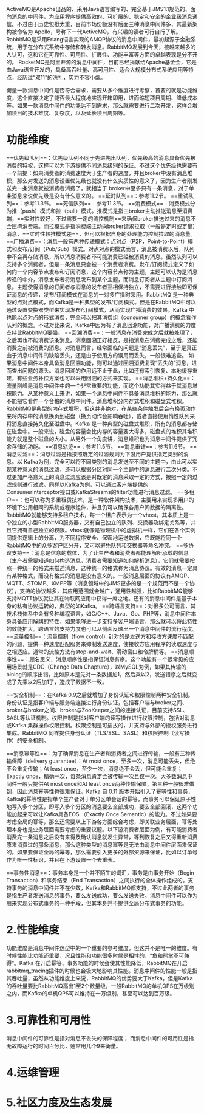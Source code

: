 ActiveMQ是Apache出品的、采用Java语言编写的、完全基于JMS1.1规范的、面向消息的中间件，为应用程序提供高效的、可扩展的、稳定和安全的企业级消息通信。不过由于历史包袱太重，目前市场份额没有后面三种消息中间件多，其最新架构被命名为 Apollo，号称下一代ActiveMQ，有兴趣的读者可行自行了解。
	RabbitMQ是采用Erlang语言实现的AMQP协议的消息中间件，最初起源于金融系统，用于在分布式系统中存储和转发消息。RabbitMQ发展到今天，被越来越多的人认可，这和它在可靠性、可用性、扩展性、功能丰富等方面的卓越表现是分不开的。
RocketMQ是阿里开源的消息中间件，目前已经捐献给Apache基金会，它是由Java语言开发的，具备高吞吐量、高可用性、适合大规模分布式系统应用等特点，经历过“双11”的洗礼，实力不容小觑。

衡量一款消息中间件是否符合需求，需要从多个维度进行考察，首要的就是功能维度，这个直接决定了能否最大程度地实现开箱即用，进而缩短项目周期、降低成本等。如果一款消息中间件的功能达不到需求，那么就需要进行二次开发，这样会增加项目的技术难度、复杂度，以及延长项目周期等。
# 功能维度

==优先级队列==：优先级队列不同于先进先出队列，优先级高的消息具备优先被消费的特权，这样可以为下游提供不同消息级别的保证。不过这个优先级也需要有一个前提：如果消费者的消费速度大于生产者的速度，并且broker中没有消息堆积，那么对发送的消息设置优先级也就没有什么实质性的意义了，因为生产者刚发送完一条消息就被消费者消费了，就相当于 broker中至多只有一条消息，对于单条消息来说优先级是没有什么意义的。
==延时队列==：参考11.2节。
==重试队列==：参考11.3节。
==死信队列==：参考11.3节。
==消费模式==：消费模式分为推（push）模式和拉（pull）模式。推模式是指由broker主动推送消息至消费端，==实时性较好，不过需要一定的流控机制==来确保broker推送过来的消息不会压垮消费端。而拉模式是指消费端主动向broker请求拉取（一般是定时或定量）消息，==实时性较推模式差==，但可以根据自身的处理能力控制拉取的消息量。
==广播消费==：消息一般有两种传递模式：点对点（P2P，Point-to-Point）模式和发布/订阅（Pub/Sub）模式。对点对点的模式而言，消息被消费以后，队列中不会再存储消息，所以消息消费者不可能消费已经被消费的消息。虽然队列可以支持多个消费者，但是一条消息只会被一个消费者消费。发布/订阅模式定义了如何向一个内容节点发布和订阅消息，这个内容节点称为主题，主题可以认为是消息传递的中介，消息发布者将消息发布到某个主题，而消息订阅者从主题中订阅消息。主题使得消息的订阅者与消息的发布者互相保持独立，不需要进行接触即可保证消息的传递，发布/订阅模式在消息的一对多广播时采用。RabbitMQ 是一种典型的点对点模式，而Kafka是一种典型的发布/订阅模式。但是在RabbitMQ中可以通过设置交换器类型来实现发布/订阅模式，从而实现广播消费的效果。Kafka 中也能以点对点的形式消费，完全可以把其消费组（consumer group）的概念看作队列的概念。不过对比来说，Kafka中因为有了消息回溯功能，对广播消费的力度支持比RabbitMQ要强。
==回溯消费==：一般消息在消费完成之后就被处理了，之后再也不能消费该条消息。消息回溯正好相反，是指消息在消费完成之后，还能消费之前被消费的消息。对消息而言，经常面临的问题是“消息丢失”，至于是真正由于消息中间件的缺陷丢失，还是由于使用方的误用而丢失，一般很难追查。
如果消息中间件本身具备消息回溯功能，则可以通过回溯消费复现“丢失的”消息，进而查出问题的源头。消息回溯的作用远不止于此，比如还有索引恢复、本地缓存重建，有些业务补偿方案也可以采用回溯的方式来实现。
==消息堆积+持久化==：流量削峰是消息中间件中的一个非常重要的功能，而这个功能其实得益于其消息堆积能力。从某种意义上来讲，如果一个消息中间件不具备消息堆积的能力，那么就不能把它看作一个合格的消息中间件。消息堆积分内存式堆积和磁盘式堆积。RabbitMQ是典型的内存式堆积，但这并非绝对，在某些条件触发后会有换页动作来将内存中的消息换页到磁盘（换页动作会影响吞吐），或者直接使用惰性队列来将消息直接持久化至磁盘中。Kafka 是一种典型的磁盘式堆积，所有的消息都存储在磁盘中。一般来说，磁盘的容量会比内存的容量要大得多，磁盘式的堆积其堆积能力就是整个磁盘的大小。从另外一个角度讲，消息堆积也为消息中间件提供了冗余存储的功能。
==消息轨迹==：参考11.5节。
==消息审计==：参考11.6节。
==消息过滤==：消息过滤是指按照既定的过滤规则为下游用户提供指定类别的消息。以 Kafka为例，完全可以将不同类别的消息发送至不同的主题中，由此可以实现某种意义的消息过滤，还可以根据分区对同一个主题中的消息进行二次分类。不过更加严格意义上的消息过滤应该是对既定的消息采取一定的方式，按照一定的过滤规则进行过滤。同样以Kafka为例，可以通过客户端提供的ConsumerInterceptor接口或KafkaStreams的filter功能进行消息过滤。
==多租户==：也可以称为多重租赁技术，是一种软件架构技术，主要用来实现多用户的环境下公用相同的系统或程序组件，并且仍可以确保各用户间数据的隔离性。RabbitMQ就能够支持多租户技术，每一个租户表示为一个vhost，其本质上是一个独立的小型RabbitMQ服务器，又有自己独立的队列、交换器及绑定关系等，并且它拥有自己独立的权限。vhost就像是物理机中的虚拟机一样，它们在各个实例间提供逻辑上的分离，为不同程序安全、保密地运送数据，它既能将同一个RabbitMQ中的众多客户区分开，又可以避免队列和交换器等命名冲突。
==多协议支持==：消息是信息的载体，为了让生产者和消费者都能理解所承载的信息（生产者需要知道如何构造消息，消费者需要知道如何解析消息），它们就需要按照一种统一的格式来描述消息，这种统一的格式称为消息协议。有效的消息一定具有某种格式，而没有格式的消息是没有意义的。一般消息层面的协议有AMQP、MQTT、STOMP、XMPP等（消息领域中的JMS更多的是一个规范而不是一个协议），支持的协议越多，其应用范围就会越广，通用性越强，比如RabbitMQ能够支持MQTT协议就让其在物联网应用中获得一席之地。还有的消息中间件是基于本身的私有协议运转的，典型的如Kafka。
==跨语言支持==：对很多公司而言，其技术栈体系中会有多种编程语言，如C/C++、Java、Go、PHP等，消息中间件本身具备应用解耦的特性，如果能够进一步支持多客户端语言，那么就可以将此特性的效能扩大。跨语言的支持力度也可以从侧面反映出一个消息中间件的流行程度。
==流量控制==：流量控制（flow control）针对的是发送方和接收方速度不匹配的问题，提供一种速度匹配服务来抑制发送速度，使接收方应用程序的读取速度与之相适应。通常的流控方法有stop-and-wait、滑动窗口和令牌桶等。
==消息顺序性==：顾名思义，消息顺序性是指保证消息有序。这个功能有一个很常见的应用场景就是CDC（Change Data Chapture），以MySQL为例，如果其传输的binlog的顺序出错，比如原本是先对一条数据加1，然后乘以2，发送错序之后就变成了先乘以2后加1了，造成了数据不一致。

==安全机制==：在Kafka 0.9之后就增加了身份认证和权限控制两种安全机制。身份认证是指客户端与服务端连接进行身份认证，包括客户端与broker之间、broker与broker之间、broker与ZooKeeper之间的连接认证，目前支持SSL、SASL等认证机制。权限控制是指对客户端的读写操作进行权限控制，包括对消息或Kafka 集群操作权限控制。权限控制是可插拔的，并支持与外部的授权服务进行集成。RabbitMQ 同样提供身份认证（TLS/SSL、SASL）和权限控制（读写操作）的安全机制。

==消息幂等性==：为了确保消息在生产者和消费者之间进行传输，一般有三种传输保障（delivery guarantee）：At most once，至多一次，消息可能丢失，但绝不会重复传输；At least once，至少一次，消息绝不会丢，但可能会重复；Exactly once，精确一次，每条消息肯定会被传输一次且仅一次。大多数消息中间件一般只提供At most once和At least once两种传输保障，第三种一般很难做到，因此消息幂等性也很难保证。Kafka 自 0.11 版本开始引入了幂等性和事务，Kafka的幂等性是指单个生产者对于单分区单会话的幂等，而事务可以保证原子性地写入多个分区，即写入多个分区的消息要么全部成功，要么全部回滚，这两个功能加起来可以让Kafka具备EOS （Exactly Once Semantic）的能力。不过如果要考虑全局的幂等，那么还需要从上下游各方面综合考虑，即关联业务层面，幂等处理本身也是业务层面需要考虑的重要议题。以下游消费者层面为例，有可能消费者消费完一条消息之后没有来得及确认消息就发生异常，等到恢复之后又得重新消费原来消费过的那条消息，那么这种类型的消息幂等是无法由消息中间件层面来保证的。如果要保证全局的幂等，那么需要引入更多的外部资源来保证，比如以订单号作为唯一性标识，并且在下游设置一个去重表。

==事务性消息==：事务本身是一个并不陌生的词汇，事务是由事务开始（Begin Transaction）和事务结束（End Transaction）之间执行的全体操作组成的。支持事务的消息中间件并不在少数，Kafka和RabbitMQ都支持，不过此两者的事务是指生产者发送消息的事务，要么发送成功，要么发送失败。消息中间件可以作为用来实现分布式事务的一种手段，但其本身并不提供全局分布式事务的功能。

# 2.性能维度
功能维度是消息中间件选型中的一个重要的参考维度，但这并不是唯一的维度。有时候性能比功能还重要，况且性能和功能很多时候是相悖的，“鱼和熊掌不可兼得”。Kafka 在开启幂等、事务功能的时候会使其性能降低，RabbitMQ在开启rabbitmq_tracing插件的时候也会极大地影响其性能。消息中间件的性能一般是指其吞吐量，虽然从功能维度上来说，RabbitMQ的优势要大于Kafka，但是Kafka的吞吐量要比RabbitMQ高出1至2个数量级，一般RabbitMQ的单机QPS在万级别之内，而Kafka的单机QPS可以维持在十万级别，甚至可以达到百万级。

# 3.可靠性和可用性

消息中间件的可靠性是指对消息不丢失的保障程度；
而消息中间件的可用性是指无故障运行的时间百分比，通常用几个9来衡量。

# 4.运维管理

# 5.社区力度及生态发展

